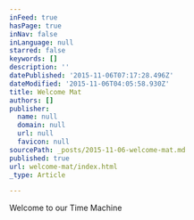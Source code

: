 ```yaml
---
inFeed: true
hasPage: true
inNav: false
inLanguage: null
starred: false
keywords: []
description: ''
datePublished: '2015-11-06T07:17:28.496Z'
dateModified: '2015-11-06T04:05:58.930Z'
title: Welcome Mat
authors: []
publisher:
  name: null
  domain: null
  url: null
  favicon: null
sourcePath: _posts/2015-11-06-welcome-mat.md
published: true
url: welcome-mat/index.html
_type: Article

---
```

Welcome to our Time Machine